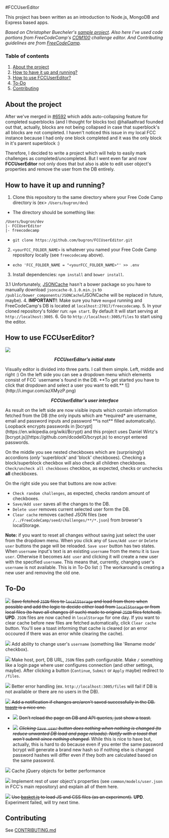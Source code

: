 #FCCUserEditor

This project has been written as an introduction to Node.js, MongoDB and Express based apps.

*Based on Christopher Buecheler's [sample project](https://github.com/cwbuecheler/node-tutorial-for-frontend-devs). Also here I've used code portions from FreeCodeCamp's [COM100]() challenge editor. And Contributing guidelines are from [FreeCodeCamp](https://github.com/FreeCodeCamp/FreeCodeCamp).*

### Table of contents
1. [About the project](#user-content-about-the-project)
2. [How to have it up and running?](#user-content-how-to-have-it-up-and-running)
3. [How to use FCCUserEditor?](#user-content-how-to-use-fccusereditor)
4. [To-Do](#user-content-to-do)
5. [Contributing](#user-content-contributing)

## About the project

After we've merged in [#6592](https://github.com/FreeCodeCamp/FreeCodeCamp/pull/6592) which adds auto-collapsing feature for completed superblocks (and I thought for blocks too) @hallaathrad founded out that, actually, blocks are not being collapsed in case that superblock's all blocks are not completed. I haven't noticed this issue in my local FCC instance because I had only one block completed and it was the only block in it's parent superblock :)

Therefore, I decided to write a project which will help to easily mark challenges as completed/uncompleted. But I went even far and now **FCCUserEditor** not only does that but also is able to edit user object's properties and remove the user from the DB entirely.

## How to have it up and running?

1. Clone this repository to the same directory where your Free Code Camp directory is (ex> `/Users/bugron/dev`)
  * The directory should be something like:
  ```
  /Users/bugron/dev
  |- FCCUserEditor
  |- freecodecamp
  ```
  * `git clone https://github.com/bugron/FCCUserEditor.git`
2. `<yourFCC_FOLDER_NAME>` is whatever you named your Free Code Camp repository locally (see `freecodecamp` above).
  * `echo 'FCC_FOLDER_NAME = "<yourFCC_FOLDER_NAME>"' >> .env`
3. Install dependencies: `npm install` and `bower install`.

  3.1 Unfortunately, [JSONCache](https://github.com/kpuputti/JSONCache) hasn't a bower package so you have to manually download `jsoncache-0.1.0.min.js` to `/public/bower_components/JSONCache`(JSONCache will be replaced in future, maybe).
4. **IMPORTANT!**: Make sure you have `mongod` running and FreeCodeCamp's DB is located at `localhost:27017/freecodecamp`.
5. In your cloned repository's folder run: `npm start`. By default It will start serving at `http://localhost:3005`.
6. Go to `http://localhost:3005/files` to start using the editor.

## How to use FCCUserEditor?
![](http://i.imgur.com/PrVOF1K.png)
<p align="center"><i><b>FCCUserEditor's initial state</b></i></p>
Visually editor is divided into three parts. I call them simple. Left, middle and right :)
On the left side you can see a dropdown menu which elements consist of FCC `username`s found in the DB. **To get started you have to click that dropdown and select a user you want to edit.**
![](http://i.imgur.com/azXMyzP.png)
<p align="center"><i><b>FCCUserEditor's user interface</b></i></p>
As result on the left side are now visible inputs which contain information fetched from the DB (the only inputs which are *required* are username, email and password inputs and password **is not** filled automatically). Loopback encrypts passwords in [bcrypt](https://en.wikipedia.org/wiki/Bcrypt) and this project uses Daniel Wirtz's [bcrypt.js](https://github.com/dcodeIO/bcrypt.js) to encrypt entered passwords.

On the middle you see nested checkboxes which are (surprisingly) accordions (*only* 'superblock' and 'block' checkboxes). Checking a block/superblock checkbox will also check all children checkboxes. `Check/uncheck all checkboxes` checkbox, as expected, checks or unchecks **all** checkboxes.

On the right side you see that buttons are now active:

 - `Check random challenges`, as expected, checks random amount of checkboxes.
 - `Save/Add user` saves all the changes to the DB.
 - `Delete user` removes current selected user form the DB.
 - `Clear cache` removes cached JSON files (see `/../FreeCodeCamp/seed/challenges/**/*.json`) from browser's localStorage.
 
**Note:** if you want to reset all changes without saving just select the user from the dropdown menu.
When you click any of `Save/Add user` or `Delete user` buttons the page will be reloaded.
`Save user` button has two states. When `username` input's text is an existing `username` from the menu it is `Save user`. Otherwise it becomes `Add user` and clicking it will create a new user with the specified `username`. This means that, currently, changing user's `username` is not available. This is in To-Do list :) The workaround is creating a new user and removing the old one.

## To-Do
![](https://upload.wikimedia.org/wikipedia/commons/a/a7/Icon_yes.png) ~~Save fetched `JSON` files to `localStorage` and load from there when possible and add the logic to decide either load from `localStorage` or from local files (to have all changes (if such) made to original `JSON` files fetched).~~ **UPD**. `JSON` files are now cached in `localStorage` for one day. If you want to clear cache before new files are fetched automatically, click `Clear cache` button. You'll see a toast informing that cache is cleared (or an error occoured if there was an error while clearing the cache).

![](http://i.imgur.com/DzitKa0.png) Add ability to change user's `username` (something like 'Rename mode' checkbox).

![](http://i.imgur.com/DzitKa0.png) Make host, port, DB URL, `JSON` files path configurable. Make `/` something like a login page where user configures connection (and other settings, maybe). After clicking a button (`Continue`, `Submit` or `Apply` maybe) redirect to `/files`.

![](http://i.imgur.com/DzitKa0.png) Better error handling (ex. `http://localhost:3005/files` will fail if DB is not available or there are no users in the DB).

![](https://upload.wikimedia.org/wikipedia/commons/a/a7/Icon_yes.png) ~~Add a notification if changes are/aren't saved successfully in the DB. [toastr](https://github.com/codeseven/toastr/) is a nice one.~~

  * ![](https://upload.wikimedia.org/wikipedia/commons/a/a7/Icon_yes.png) ~~Don't reload the page on DB and API queries, just show a toast.~~

  * ![](https://upload.wikimedia.org/wikipedia/commons/d/d1/Icon_no.png) ~~*Clicking `Save user` button does nothing when nothing is changed (to reduce unwanted DB load and page reloads). Notify with a toast that won't submit since nothing changed.*~~ While this is nice to have but, actually, this is hard to do because even if you enter the same password bcrypt will generate a brand new hash so if nothing else is changed password hashes will differ even if they both are calculated based on the same password.

![](http://i.imgur.com/DzitKa0.png) Cache jQuery objects for better performance

![](http://i.imgur.com/DzitKa0.png) Implement rest of user object's properties (see `common/models/user.json` in FCC's main repository) and explain all of them here.

![](https://upload.wikimedia.org/wikipedia/commons/d/d1/Icon_no.png) ~~Use [basket.js](https://github.com/addyosmani/basket.js) to load JS and CSS files (as an experiment).~~ **UPD**. Experiment failed, will try next time.

## Contributing
See [CONTRIBUTING.md](https://github.com/bugron/FCCUserEditor/blob/master/CONTRIBUTING.md)
